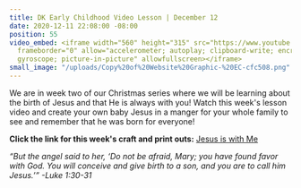 ```yaml
---
title: DK Early Childhood Video Lesson | December 12
date: 2020-12-11 22:08:00 -08:00
position: 55
video_embed: <iframe width="560" height="315" src="https://www.youtube.com/embed/qaLUrnChcv4"
  frameborder="0" allow="accelerometer; autoplay; clipboard-write; encrypted-media;
  gyroscope; picture-in-picture" allowfullscreen></iframe>
small_image: "/uploads/Copy%20of%20Website%20Graphic-%20EC-cfc508.png"
---
```


We are in week two of our Christmas series where we will be learning about the birth of Jesus and that He is always with you! Watch this week's lesson video and create your own baby Jesus in a manger for your whole family to see and remember that he was born for everyone!

**Click the link for this week's craft and print outs:**
[Jesus is with Me](https://drive.google.com/file/d/1oqTYlPyx6AAqP44rYqMCntJDc1YwiolJ/view?usp=sharing)

*“But the angel said to her, ‘Do not be afraid, Mary; you have found favor with God. You will conceive and give birth to a son, and you are to call him Jesus.’” -Luke 1:30-31*